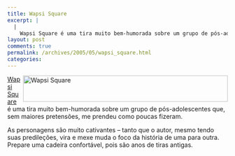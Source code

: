 ```yaml
---
title: Wapsi Square
excerpt: |
  |
    Wapsi Square é uma tira muito bem-humorada sobre um grupo de pós-adolescentes que, sem maiores pretensões, me prendeu como poucas fizeram. As personagens são muito cativantes - tanto que o autor, mesmo tendo suas predileções, vira e mexe muda o...
layout: post
comments: true
permalink: /archives/2005/05/wapsi_square.html
categories:
---
```

<img title="Wapsi Square" src="//chester.me/archives/img/wapsi_banner.gif" width="468" height="60" align=right /><a href=http://wapsisquare.com/ target=_blank>Wapsi Square</a> é uma tira muito bem-humorada sobre um grupo de pós-adolescentes que, sem maiores pretensões, me prendeu como poucas fizeram.

As personagens são muito cativantes &#8211; tanto que o autor, mesmo tendo suas predileções, vira e mexe muda o foco da história de uma para outra. Prepare uma cadeira confortável, pois são anos de tiras antigas.
